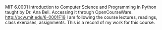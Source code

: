 MIT 6.0001 Introduction to Computer Science and Programming in Python taught by Dr. Ana Bell. Accessing it through OpenCourseWare.
http://ocw.mit.edu/6-0001F16
I am following the course lectures, readings, class exercises, assignments. This is a record of my work for this course.
